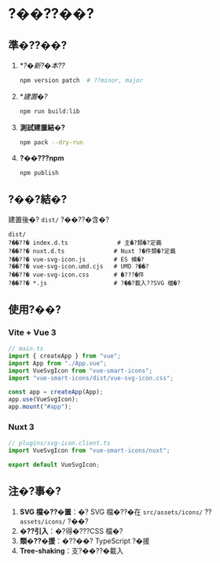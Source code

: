 # ?��??��?

## 準�??��?

1. \*_?�新?�本??_

   ```bash
   npm version patch  # ??minor, major
   ```

2. \*_建置�?_

   ```bash
   npm run build:lib
   ```

3. **測試建置結�?**

   ```bash
   npm pack --dry-run
   ```

4. **?��???npm**
   ```bash
   npm publish
   ```

## ?��?結�?

建置後�? `dist/` ?��??�含�?

```
dist/
?��??� index.d.ts              # 主�?類�?定義
?��??� nuxt.d.ts              # Nuxt ?�件類�?定義
?��??� vue-svg-icon.js        # ES 模�?
?��??� vue-svg-icon.umd.cjs   # UMD ?��?
?��??� vue-svg-icon.css       # �???�件
?��??� *.js                   # ?��?載入??SVG 檔�?
```

## 使用?��?

### Vite + Vue 3

```typescript
// main.ts
import { createApp } from "vue";
import App from "./App.vue";
import VueSvgIcon from "vue-smart-icons";
import "vue-smart-icons/dist/vue-svg-icon.css";

const app = createApp(App);
app.use(VueSvgIcon);
app.mount("#app");
```

### Nuxt 3

```typescript
// plugins/svg-icon.client.ts
import VueSvgIcon from "vue-smart-icons/nuxt";

export default VueSvgIcon;
```

## 注�?事�?

1. **SVG 檔�??�置**：�? SVG 檔�??�在 `src/assets/icons/` ??`assets/icons/` ?��?
2. **�??引入**：�?得�???CSS 檔�?
3. **類�??�援**：�??��? TypeScript ?�援
4. **Tree-shaking**：支?��??�載入
